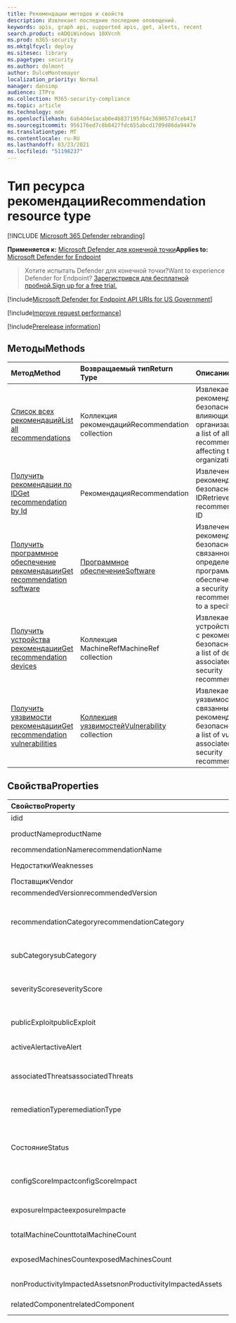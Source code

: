 ```yaml
---
title: Рекомендации методов и свойств
description: Извлекает последние последние оповещений.
keywords: apis, graph api, supported apis, get, alerts, recent
search.product: eADQiWindows 10XVcnh
ms.prod: m365-security
ms.mktglfcycl: deploy
ms.sitesec: library
ms.pagetype: security
ms.author: dolmont
author: DulceMontemayor
localization_priority: Normal
manager: dansimp
audience: ITPro
ms.collection: M365-security-compliance
ms.topic: article
ms.technology: mde
ms.openlocfilehash: 6ab4d4e1acab0e4b837195f64c369057d7ceb417
ms.sourcegitcommit: 956176ed7c8b8427fdc655abcd1709d86da9447e
ms.translationtype: MT
ms.contentlocale: ru-RU
ms.lasthandoff: 03/23/2021
ms.locfileid: "51198237"
---
```

# <a name="recommendation-resource-type"></a><span data-ttu-id="ab040-104">Тип ресурса рекомендации</span><span class="sxs-lookup"><span data-stu-id="ab040-104">Recommendation resource type</span></span>

[!INCLUDE [Microsoft 365 Defender rebranding](../../includes/microsoft-defender.md)]


<span data-ttu-id="ab040-105">**Применяется к:** [Microsoft Defender для конечной точки](https://go.microsoft.com/fwlink/?linkid=2154037)</span><span class="sxs-lookup"><span data-stu-id="ab040-105">**Applies to:** [Microsoft Defender for Endpoint](https://go.microsoft.com/fwlink/?linkid=2154037)</span></span>

> <span data-ttu-id="ab040-106">Хотите испытать Defender для конечной точки?</span><span class="sxs-lookup"><span data-stu-id="ab040-106">Want to experience Defender for Endpoint?</span></span> [<span data-ttu-id="ab040-107">Зарегистрився для бесплатной пробной.</span><span class="sxs-lookup"><span data-stu-id="ab040-107">Sign up for a free trial.</span></span>](https://www.microsoft.com/microsoft-365/windows/microsoft-defender-atp?ocid=docs-wdatp-exposedapis-abovefoldlink) 

[!include[Microsoft Defender for Endpoint API URIs for US Government](../../includes/microsoft-defender-api-usgov.md)]

[!include[Improve request performance](../../includes/improve-request-performance.md)]


[!include[Prerelease information](../../includes/prerelease.md)]

## <a name="methods"></a><span data-ttu-id="ab040-108">Методы</span><span class="sxs-lookup"><span data-stu-id="ab040-108">Methods</span></span>
<span data-ttu-id="ab040-109">Метод</span><span class="sxs-lookup"><span data-stu-id="ab040-109">Method</span></span> |<span data-ttu-id="ab040-110">Возвращаемый тип</span><span class="sxs-lookup"><span data-stu-id="ab040-110">Return Type</span></span> |<span data-ttu-id="ab040-111">Описание</span><span class="sxs-lookup"><span data-stu-id="ab040-111">Description</span></span>
:---|:---|:---
[<span data-ttu-id="ab040-112">Список всех рекомендаций</span><span class="sxs-lookup"><span data-stu-id="ab040-112">List all recommendations</span></span>](get-all-recommendations.md) | <span data-ttu-id="ab040-113">Коллекция рекомендаций</span><span class="sxs-lookup"><span data-stu-id="ab040-113">Recommendation collection</span></span> | <span data-ttu-id="ab040-114">Извлекает список всех рекомендаций по безопасности, влияющих на организацию</span><span class="sxs-lookup"><span data-stu-id="ab040-114">Retrieves a list of all security recommendations affecting the organization</span></span>
[<span data-ttu-id="ab040-115">Получить рекомендации по ID</span><span class="sxs-lookup"><span data-stu-id="ab040-115">Get recommendation by Id</span></span>](get-recommendation-by-id.md) | <span data-ttu-id="ab040-116">Рекомендация</span><span class="sxs-lookup"><span data-stu-id="ab040-116">Recommendation</span></span> | <span data-ttu-id="ab040-117">Извлечение рекомендации по безопасности по его ID</span><span class="sxs-lookup"><span data-stu-id="ab040-117">Retrieves a security recommendation by its ID</span></span>
[<span data-ttu-id="ab040-118">Получить программное обеспечение рекомендации</span><span class="sxs-lookup"><span data-stu-id="ab040-118">Get recommendation software</span></span>](get-recommendation-software.md)| [<span data-ttu-id="ab040-119">Программное обеспечение</span><span class="sxs-lookup"><span data-stu-id="ab040-119">Software</span></span>](software.md) | <span data-ttu-id="ab040-120">Извлечение рекомендации по безопасности, связанной с определенным программным обеспечением</span><span class="sxs-lookup"><span data-stu-id="ab040-120">Retrieves a security recommendation related to a specific software</span></span>
[<span data-ttu-id="ab040-121">Получить устройства рекомендации</span><span class="sxs-lookup"><span data-stu-id="ab040-121">Get recommendation devices</span></span>](get-recommendation-machines.md)|<span data-ttu-id="ab040-122">Коллекция MachineRef</span><span class="sxs-lookup"><span data-stu-id="ab040-122">MachineRef collection</span></span> | <span data-ttu-id="ab040-123">Извлекает список устройств, связанных с рекомендацией по безопасности</span><span class="sxs-lookup"><span data-stu-id="ab040-123">Retrieves a list of devices associated with the security recommendation</span></span>
[<span data-ttu-id="ab040-124">Получить уязвимости рекомендации</span><span class="sxs-lookup"><span data-stu-id="ab040-124">Get recommendation vulnerabilities</span></span>](get-recommendation-vulnerabilities.md) | <span data-ttu-id="ab040-125">[Коллекция уязвимостей](vulnerability.md)</span><span class="sxs-lookup"><span data-stu-id="ab040-125">[Vulnerability](vulnerability.md) collection</span></span> | <span data-ttu-id="ab040-126">Извлекает список уязвимостей, связанных с рекомендацией по безопасности</span><span class="sxs-lookup"><span data-stu-id="ab040-126">Retrieves a list of vulnerabilities associated with the security recommendation</span></span>


## <a name="properties"></a><span data-ttu-id="ab040-127">Свойства</span><span class="sxs-lookup"><span data-stu-id="ab040-127">Properties</span></span>
<span data-ttu-id="ab040-128">Свойство</span><span class="sxs-lookup"><span data-stu-id="ab040-128">Property</span></span> |   <span data-ttu-id="ab040-129">Тип</span><span class="sxs-lookup"><span data-stu-id="ab040-129">Type</span></span>   |   <span data-ttu-id="ab040-130">Описание</span><span class="sxs-lookup"><span data-stu-id="ab040-130">Description</span></span>
:---|:---|:---
<span data-ttu-id="ab040-131">id</span><span class="sxs-lookup"><span data-stu-id="ab040-131">id</span></span> | <span data-ttu-id="ab040-132">Строка</span><span class="sxs-lookup"><span data-stu-id="ab040-132">String</span></span> | <span data-ttu-id="ab040-133">ID рекомендации</span><span class="sxs-lookup"><span data-stu-id="ab040-133">Recommendation ID</span></span>
<span data-ttu-id="ab040-134">productName</span><span class="sxs-lookup"><span data-stu-id="ab040-134">productName</span></span> | <span data-ttu-id="ab040-135">String</span><span class="sxs-lookup"><span data-stu-id="ab040-135">String</span></span> | <span data-ttu-id="ab040-136">Связанное имя программного обеспечения</span><span class="sxs-lookup"><span data-stu-id="ab040-136">Related software name</span></span>  
<span data-ttu-id="ab040-137">recommendationName</span><span class="sxs-lookup"><span data-stu-id="ab040-137">recommendationName</span></span> | <span data-ttu-id="ab040-138">Строка</span><span class="sxs-lookup"><span data-stu-id="ab040-138">String</span></span> | <span data-ttu-id="ab040-139">Имя рекомендации</span><span class="sxs-lookup"><span data-stu-id="ab040-139">Recommendation name</span></span>
<span data-ttu-id="ab040-140">Недостатки</span><span class="sxs-lookup"><span data-stu-id="ab040-140">Weaknesses</span></span> | <span data-ttu-id="ab040-141">Длинное целое</span><span class="sxs-lookup"><span data-stu-id="ab040-141">Long</span></span> | <span data-ttu-id="ab040-142">Количество обнаруженных уязвимостей</span><span class="sxs-lookup"><span data-stu-id="ab040-142">Number of discovered vulnerabilities</span></span>
<span data-ttu-id="ab040-143">Поставщик</span><span class="sxs-lookup"><span data-stu-id="ab040-143">Vendor</span></span> | <span data-ttu-id="ab040-144">Строка</span><span class="sxs-lookup"><span data-stu-id="ab040-144">String</span></span> | <span data-ttu-id="ab040-145">Имя связанного поставщика</span><span class="sxs-lookup"><span data-stu-id="ab040-145">Related vendor name</span></span>
<span data-ttu-id="ab040-146">recommendedVersion</span><span class="sxs-lookup"><span data-stu-id="ab040-146">recommendedVersion</span></span> | <span data-ttu-id="ab040-147">Строка</span><span class="sxs-lookup"><span data-stu-id="ab040-147">String</span></span> | <span data-ttu-id="ab040-148">Рекомендуемая версия</span><span class="sxs-lookup"><span data-stu-id="ab040-148">Recommended version</span></span>
<span data-ttu-id="ab040-149">recommendationCategory</span><span class="sxs-lookup"><span data-stu-id="ab040-149">recommendationCategory</span></span> | <span data-ttu-id="ab040-150">Строка</span><span class="sxs-lookup"><span data-stu-id="ab040-150">String</span></span> | <span data-ttu-id="ab040-151">Категория рекомендации.</span><span class="sxs-lookup"><span data-stu-id="ab040-151">Recommendation category.</span></span> <span data-ttu-id="ab040-152">Возможные значения: "Учетные записи", "Приложение", "Сеть", "ОС", "SecurityStack"</span><span class="sxs-lookup"><span data-stu-id="ab040-152">Possible values are: "Accounts", "Application", "Network", "OS", "SecurityStack</span></span>
<span data-ttu-id="ab040-153">subCategory</span><span class="sxs-lookup"><span data-stu-id="ab040-153">subCategory</span></span> | <span data-ttu-id="ab040-154">Строка</span><span class="sxs-lookup"><span data-stu-id="ab040-154">String</span></span> | <span data-ttu-id="ab040-155">Под-категория Рекомендации</span><span class="sxs-lookup"><span data-stu-id="ab040-155">Recommendation sub-category</span></span>
<span data-ttu-id="ab040-156">severityScore</span><span class="sxs-lookup"><span data-stu-id="ab040-156">severityScore</span></span> | <span data-ttu-id="ab040-157">Двойное с плавающей точкой</span><span class="sxs-lookup"><span data-stu-id="ab040-157">Double</span></span> | <span data-ttu-id="ab040-158">Потенциальное влияние конфигурации на оценку microsoft Secure Для устройств организации (1-10)</span><span class="sxs-lookup"><span data-stu-id="ab040-158">Potential impact of the configuration to the organization's Microsoft Secure Score for Devices (1-10)</span></span>
<span data-ttu-id="ab040-159">publicExploit</span><span class="sxs-lookup"><span data-stu-id="ab040-159">publicExploit</span></span> | <span data-ttu-id="ab040-160">Boolean</span><span class="sxs-lookup"><span data-stu-id="ab040-160">Boolean</span></span> | <span data-ttu-id="ab040-161">Общедоступный эксплойт доступен</span><span class="sxs-lookup"><span data-stu-id="ab040-161">Public exploit is available</span></span> 
<span data-ttu-id="ab040-162">activeAlert</span><span class="sxs-lookup"><span data-stu-id="ab040-162">activeAlert</span></span> | <span data-ttu-id="ab040-163">Boolean</span><span class="sxs-lookup"><span data-stu-id="ab040-163">Boolean</span></span> | <span data-ttu-id="ab040-164">С этой рекомендацией связано активное оповещение</span><span class="sxs-lookup"><span data-stu-id="ab040-164">Active alert is associated with this recommendation</span></span>
<span data-ttu-id="ab040-165">associatedThreats</span><span class="sxs-lookup"><span data-stu-id="ab040-165">associatedThreats</span></span> | <span data-ttu-id="ab040-166">Коллекция String</span><span class="sxs-lookup"><span data-stu-id="ab040-166">String collection</span></span> | <span data-ttu-id="ab040-167">Отчет аналитики угроз связан с этой рекомендацией</span><span class="sxs-lookup"><span data-stu-id="ab040-167">Threat analytics report is associated with this recommendation</span></span>
<span data-ttu-id="ab040-168">remediationType</span><span class="sxs-lookup"><span data-stu-id="ab040-168">remediationType</span></span> | <span data-ttu-id="ab040-169">Строка</span><span class="sxs-lookup"><span data-stu-id="ab040-169">String</span></span> | <span data-ttu-id="ab040-170">Тип исправлений.</span><span class="sxs-lookup"><span data-stu-id="ab040-170">Remediation type.</span></span> <span data-ttu-id="ab040-171">Возможные значения: "ConfigurationChange", "Update", "Upgrade", "Uninstall"</span><span class="sxs-lookup"><span data-stu-id="ab040-171">Possible values are: "ConfigurationChange","Update","Upgrade","Uninstall"</span></span>
<span data-ttu-id="ab040-172">Состояние</span><span class="sxs-lookup"><span data-stu-id="ab040-172">Status</span></span> | <span data-ttu-id="ab040-173">Перечисление</span><span class="sxs-lookup"><span data-stu-id="ab040-173">Enum</span></span> | <span data-ttu-id="ab040-174">Состояние исключения рекомендации.</span><span class="sxs-lookup"><span data-stu-id="ab040-174">Recommendation exception status.</span></span> <span data-ttu-id="ab040-175">Возможные значения: "Active" и "Exception"</span><span class="sxs-lookup"><span data-stu-id="ab040-175">Possible values are: "Active" and "Exception"</span></span>
<span data-ttu-id="ab040-176">configScoreImpact</span><span class="sxs-lookup"><span data-stu-id="ab040-176">configScoreImpact</span></span> | <span data-ttu-id="ab040-177">Двойное с плавающей точкой</span><span class="sxs-lookup"><span data-stu-id="ab040-177">Double</span></span> | <span data-ttu-id="ab040-178">Влияние Microsoft Secure Score для устройств</span><span class="sxs-lookup"><span data-stu-id="ab040-178">Microsoft Secure Score for Devices impact</span></span>
<span data-ttu-id="ab040-179">exposureImpacte</span><span class="sxs-lookup"><span data-stu-id="ab040-179">exposureImpacte</span></span> | <span data-ttu-id="ab040-180">Двойное с плавающей точкой</span><span class="sxs-lookup"><span data-stu-id="ab040-180">Double</span></span> | <span data-ttu-id="ab040-181">Влияние оценки экспозиции</span><span class="sxs-lookup"><span data-stu-id="ab040-181">Exposure score impact</span></span>
<span data-ttu-id="ab040-182">totalMachineCount</span><span class="sxs-lookup"><span data-stu-id="ab040-182">totalMachineCount</span></span> | <span data-ttu-id="ab040-183">Длинное целое</span><span class="sxs-lookup"><span data-stu-id="ab040-183">Long</span></span> | <span data-ttu-id="ab040-184">Количество установленных устройств</span><span class="sxs-lookup"><span data-stu-id="ab040-184">Number of installed devices</span></span>
<span data-ttu-id="ab040-185">exposedMachinesCount</span><span class="sxs-lookup"><span data-stu-id="ab040-185">exposedMachinesCount</span></span> | <span data-ttu-id="ab040-186">Длинное целое</span><span class="sxs-lookup"><span data-stu-id="ab040-186">Long</span></span> | <span data-ttu-id="ab040-187">Количество установленных устройств, подверженных уязвимостям</span><span class="sxs-lookup"><span data-stu-id="ab040-187">Number of installed devices that are exposed to vulnerabilities</span></span>
<span data-ttu-id="ab040-188">nonProductivityImpactedAssets</span><span class="sxs-lookup"><span data-stu-id="ab040-188">nonProductivityImpactedAssets</span></span> | <span data-ttu-id="ab040-189">Длинное целое</span><span class="sxs-lookup"><span data-stu-id="ab040-189">Long</span></span> | <span data-ttu-id="ab040-190">Количество устройств, не затронутых</span><span class="sxs-lookup"><span data-stu-id="ab040-190">Number of devices which are not affected</span></span>  
<span data-ttu-id="ab040-191">relatedComponent</span><span class="sxs-lookup"><span data-stu-id="ab040-191">relatedComponent</span></span> | <span data-ttu-id="ab040-192">Строка</span><span class="sxs-lookup"><span data-stu-id="ab040-192">String</span></span> |  <span data-ttu-id="ab040-193">Связанный компонент программного обеспечения</span><span class="sxs-lookup"><span data-stu-id="ab040-193">Related software component</span></span>
